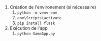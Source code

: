 1. Création de l'environement (si nécessaire)
   1. `python -m venv env`
   2. `env\Scripts\activate `
   3. `pip install flask`
2. Exécution de l'app
   1. `python GameApp.py`

